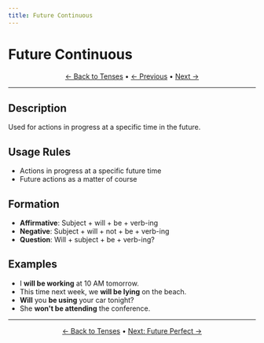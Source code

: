 ```yaml
---
title: Future Continuous
---
```


# Future Continuous



<div align="center" markdown="1">

[← Back to Tenses](./README.html) • [← Previous](10-future-going-to.md) • [Next →](12-future-perfect.md)

</div>

---

## Description
Used for actions in progress at a specific time in the future.

## Usage Rules
- Actions in progress at a specific future time
- Future actions as a matter of course

## Formation
- **Affirmative**: Subject + will + be + verb-ing
- **Negative**: Subject + will + not + be + verb-ing
- **Question**: Will + subject + be + verb-ing?

## Examples
- I **will be working** at 10 AM tomorrow.
- This time next week, we **will be lying** on the beach.
- **Will** you **be using** your car tonight?
- She **won't be attending** the conference.

---

<div align="center" markdown="1">

[← Back to Tenses](./README.html) • [Next: Future Perfect →](12-future-perfect.md)

</div>

